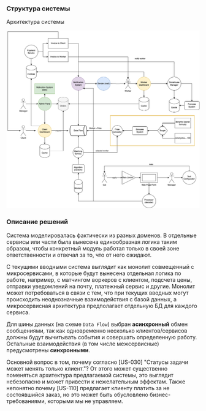### Структура системы

Архитектура системы

![Верхнеуровневая архитектура](design.png)

### Описание решений

Система моделировалась фактически из разных доменов. В отдельные сервисы или части была вынесена единообразная логика таким образом, чтобы конкретный модуль работал только в своей зоне ответственности и отвечал за то, что от него ожидают. 

С текущими вводными система выглядит как монолит совмещенный с микросервисами, в которые будут вынесена отдельная логика по работе, например, с матчингом воркеров с клиентом, подсчета цены, отправки уведомлений на почту, платежный сервис и другие. Монолит может потребоваться в связи с тем, что при текущих вводных могут происходить неоднозначные взаимодействия с базой данных, а микросервисная архитектура предполагает отдельную БД для каждого сервиса. 

Для шины данных (на схеме `Data Flow`) выбран **асинхронный** обмен сообщениями, так как одновременно несколько клиентов/сервисов должны будут вычитывать события и совершать определенную работу. Остальные взаимодействия (в том числе межсервисные) предусмотрены **синхронными**. 

Основной вопрос в том, почему согласно [US-030] "Статусы задачи может менять только клиент."? От этого может существенно поменяться архитектура предлагаемой системы, это выглядит небезопасно и может привести к нежелательным эффектам. Также непонятно почему [US-110] предлагает клиенту платить за не состоявшийся заказ, но это может быть обусловлено бизнес-требованиями, которыми мы не управляем. 